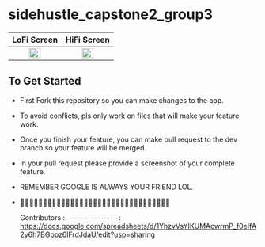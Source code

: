 # sidehustle_capstone2_group3



LoFi Screen             |  HiFi Screen
:-------------------------:|:-------------------------:
<img src="https://user-images.githubusercontent.com/72768624/141939310-ab133af5-6012-4457-8d98-5ac64396d508.png" width=50% height=50%> | <img src="https://user-images.githubusercontent.com/72768624/141939343-fd6d77dd-c26d-4fad-8346-853f78e6b8db.png" width=50% height=50%>


## To Get Started


- First Fork this repository so you can make changes to the app.

- To avoid conflicts, pls only work on files that will make your feature work.

- Once you finish your feature, you can make pull request to the dev branch so your feature will be merged.

- In your pull request please provide a screenshot of your complete feature. 

- REMEMBER GOOGLE IS ALWAYS YOUR FRIEND LOL.

- 🥂🥂🥂🥂🥂🥂🥂🥂🥂🥂🥂🥂🥂🥂🥂🥂🥂🥂🥂🥂🥂🥂🥂🥂🥂🥂🥂🥂🥂🥂🥂🥂🥂

  Contributors
  :-----------------:
   https://docs.google.com/spreadsheets/d/1YhzvVsYIKUMAcwrmP_f0eIfA2y6h7BGppz6lFrdJdaU/edit?usp=sharing
